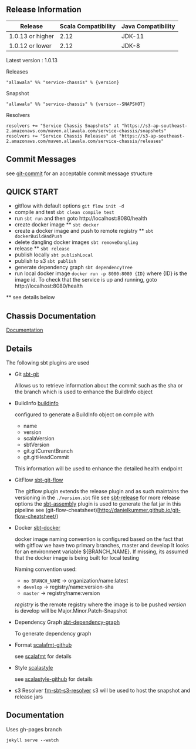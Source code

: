 ## Release Information
| Release          | Scala Compatibility | Java Compatibility |
|------------------|---------------------|--------------------|
| 1.0.13 or higher | 2.12                | JDK-11             |
| 1.0.12 or lower  | 2.12                | JDK-8              | 

Latest version : 1.0.13

Releases

    "allawala" %% "service-chassis" % {version}

Snapshot

    "allawala" %% "service-chassis" % {version--SNAPSHOT}

Resolvers

    resolvers += "Service Chassis Snapshots" at "https://s3-ap-southeast-2.amazonaws.com/maven.allawala.com/service-chassis/snapshots"
    resolvers += "Service Chassis Releases" at "https://s3-ap-southeast-2.amazonaws.com/maven.allawala.com/service-chassis/releases"


## Commit Messages

see [git-commit](https://chris.beams.io/posts/git-commit/) for an acceptable commit message structure


## QUICK START

- gitflow with default options
`git flow init -d` 
- compile and test
`sbt clean compile test`
- run
`sbt run` and then goto http://localhost:8080/health
- create docker image **
`sbt docker`
- create a docker image and push to remote registry **
`sbt dockerBuildAndPush`
- delete dangling docker images
`sbt removeDangling`
- release **
`sbt release`
- publish locally
  `sbt publishLocal`
- publish to s3
  `sbt publish`
- generate dependency graph
`sbt dependencyTree`
- run local docker image
`docker run -p 8080:8080 {ID}` where {ID} is the image id. To check that the service is up and running, goto http://localhost:8080/health

** see details below

## Chassis Documentation
[Documentation](https://allawala.github.io/service-chassis/)

## Details

The following sbt plugins are used 

- Git [sbt-git](https://github.com/sbt/sbt-git)

    Allows us to retrieve information about the commit such as the sha or the branch which is used to enhance the BuildInfo object

- BuildInfo [buildinfo](https://github.com/sbt/sbt-buildinfo)

    configured to generate a BuildInfo object on compile with
     - name
     - version
     - scalaVersion
     - sbtVersion
     - git.gitCurrentBranch
     - git.gitHeadCommit

    This information will be used to enhance the detailed health endpoint

- GitFlow [sbt-git-flow](https://github.com/ServiceRocket/sbt-git-flow)
    
    The gitflow plugin extends the release plugin and as such maintains the versioning in the `./version.sbt` file
    see [sbt-release](https://github.com/sbt/sbt-release) for more release options
    the [sbt-assembly](https://github.com/sbt/sbt-assembly) plugin is used to generate the fat jar in this pipeline
    see (git-flow-cheatsheet)[http://danielkummer.github.io/git-flow-cheatsheet/)

- Docker [sbt-docker](https://github.com/marcuslonnberg/sbt-docker)
    
    docker image naming convention is configured based on the fact that with gitflow we have two primary branches, master and develop
    It looks for an environment variable ${BRANCH_NAME}. If missing, its assumed that the docker image is being built for local testing

    Naming convention used: 
    - `no BRANCH_NAME` -> organization/name:latest
    - `develop` -> registry/name:version-sha
    - `master` -> registry/name:version
    
    *registry* is the remote registry where the image is to be pushed
    *version* is develop will be Major.Minor.Patch-Snapshot

- Dependency Graph [sbt-dependency-graph](https://github.com/jrudolph/sbt-dependency-graph)
    
    To generate dependency graph
    
- Format [scalafmt-github](https://github.com/scalameta/scalafmt)    

    see [scalafmt](http://scalameta.org/scalafmt/) for details

- Style [scalastyle](https://github.com/scalastyle)
    
    see [scalastyle-github](http://www.scalastyle.org/) for details

- s3 Resolver [fm-sbt-s3-resolver](https://github.com/frugalmechanic/fm-sbt-s3-resolver)
    s3 will be used to host the snapshot and release jars


## Documentation
Uses gh-pages branch

`jekyll serve --watch`
